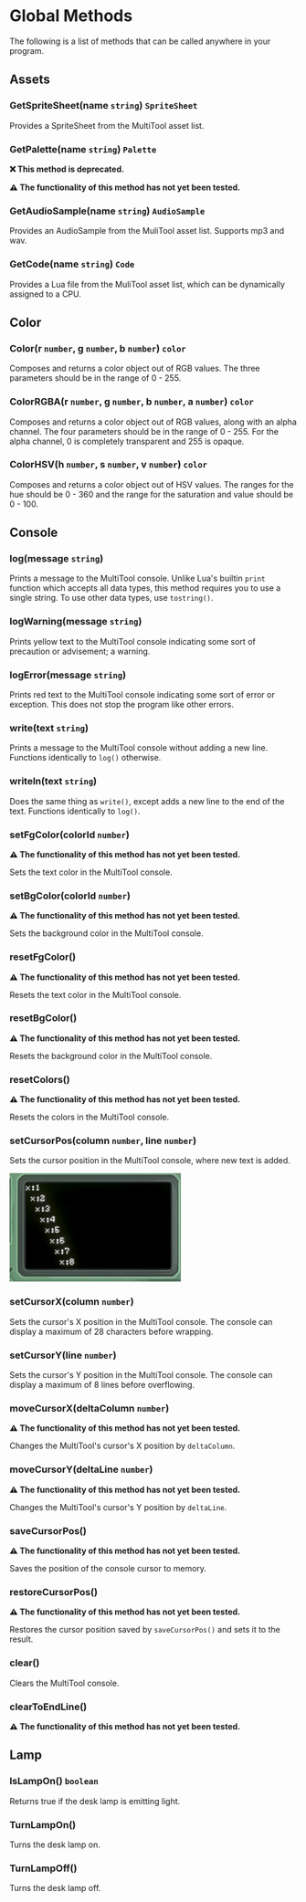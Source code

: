 # Global Methods
The following is a list of methods that can be called anywhere in your program.

## Assets

### GetSpriteSheet(name `string`) `SpriteSheet`
Provides a SpriteSheet from the MultiTool asset list.

### GetPalette(name `string`) `Palette`
**❌ This method is deprecated.**

**⚠️ The functionality of this method has not yet been tested.**

### GetAudioSample(name `string`) `AudioSample`
Provides an AudioSample from the MuliTool asset list. Supports mp3 and wav.

### GetCode(name `string`) `Code`
Provides a Lua file from the MuliTool asset list, which can be dynamically assigned to a CPU.

## Color

### Color(r `number`, g `number`, b `number`) `color`
Composes and returns a color object out of RGB values. The three parameters should be in the range of 0 - 255.

### ColorRGBA(r `number`, g `number`, b `number`, a `number`) `color`
Composes and returns a color object out of RGB values, along with an alpha channel. The four parameters should be in the range of 0 - 255. For the alpha channel, 0 is completely transparent and 255 is opaque.

### ColorHSV(h `number`, s `number`, v `number`) `color`
Composes and returns a color object out of HSV values. The ranges for the hue should be 0 - 360 and the range for the saturation and value should be  0 - 100.

## Console

### log(message `string`)
Prints a message to the MultiTool console. Unlike Lua's builtin `print` function which accepts all data types, this method requires you to use a single string. To use other data types, use `tostring()`.

### logWarning(message `string`)
Prints yellow text to the MultiTool console indicating some sort of precaution or advisement; a warning.

### logError(message `string`)
Prints red text to the MultiTool console indicating some sort of error or exception. This does not stop the program like other errors.

### write(text `string`)
Prints a message to the MultiTool console without adding a new line. Functions identically to `log()` otherwise.

### writeln(text `string`)
Does the same thing as `write()`, except adds a new line to the end of the text. Functions identically to `log()`.


### setFgColor(colorId `number`)
**⚠️ The functionality of this method has not yet been tested.**

Sets the text color in the MultiTool console.

### setBgColor(colorId `number`)
**⚠️ The functionality of this method has not yet been tested.**

Sets the background color in the MultiTool console.

### resetFgColor()
**⚠️ The functionality of this method has not yet been tested.**

Resets the text color in the MultiTool console.

### resetBgColor()
**⚠️ The functionality of this method has not yet been tested.**

Resets the background color in the MultiTool console.

### resetColors()
**⚠️ The functionality of this method has not yet been tested.**

Resets the colors in the MultiTool console.

### setCursorPos(column `number`, line `number`)
Sets the cursor position in the MultiTool console, where new text is added.

<img src="../../assets/docs/Global/CursorPos.png" width="300" />

### setCursorX(column `number`)
Sets the cursor's X position in the MultiTool console. The console can display a maximum of 28 characters before wrapping.

### setCursorY(line `number`)
Sets the cursor's Y position in the MultiTool console. The console can display a maximum of 8 lines before overflowing.

### moveCursorX(deltaColumn `number`)
**⚠️ The functionality of this method has not yet been tested.**

Changes the MultiTool's cursor's X position by `deltaColumn`.

### moveCursorY(deltaLine `number`)
**⚠️ The functionality of this method has not yet been tested.**

Changes the MultiTool's cursor's Y position by `deltaLine`.

### saveCursorPos()
**⚠️ The functionality of this method has not yet been tested.**

Saves the position of the console cursor to memory.

### restoreCursorPos()
**⚠️ The functionality of this method has not yet been tested.**

Restores the cursor position saved by `saveCursorPos()` and sets it to the result.

### clear()
Clears the MultiTool console.

### clearToEndLine()
**⚠️ The functionality of this method has not yet been tested.**

## Lamp

### IsLampOn() `boolean`
Returns true if the desk lamp is emitting light.

### TurnLampOn()
Turns the desk lamp on.

### TurnLampOff()
Turns the desk lamp off.
